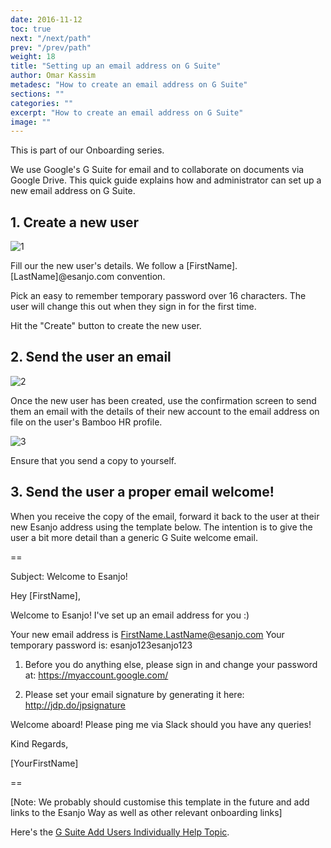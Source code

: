 ```yaml
---
date: 2016-11-12
toc: true
next: "/next/path"
prev: "/prev/path"
weight: 18
title: "Setting up an email address on G Suite"
author: Omar Kassim
metadesc: "How to create an email address on G Suite"
sections: ""
categories: ""
excerpt: "How to create an email address on G Suite"
image: ""
---
```


This is part of our Onboarding series.

We use Google's G Suite for email and to collaborate on documents via Google Drive. This quick guide explains how and administrator can set up a new email address on G Suite.

## 1. Create a new user
![1]

Fill our the new user's details. We follow a [FirstName].[LastName]@esanjo.com convention.

Pick an easy to remember temporary password over 16 characters. The user will change this out when they sign in for the first time.

Hit the "Create" button to create the new user.

## 2. Send the user an email
![2]

Once the new user has been created, use the confirmation screen to send them an email with the details of their new account to the email address on file on the user's Bamboo HR profile.

![3]

Ensure that you send a copy to yourself.

## 3. Send the user a proper email welcome!

When you receive the copy of the email, forward it back to the user at their new Esanjo address using the template below. The intention is to give the user a bit more detail than a generic G Suite welcome email.

==

Subject: Welcome to Esanjo!

Hey [FirstName],

Welcome to Esanjo! I've set up an email address for you :)

Your new email address is FirstName.LastName@esanjo.com
Your temporary password is: esanjo123esanjo123

1. Before you do anything else, please sign in and change your password at: https://myaccount.google.com/

2. Please set your email signature by generating it here: http://jdp.do/jpsignature

Welcome aboard! Please ping me via Slack should you have any queries!

Kind Regards,

[YourFirstName]

==

[Note: We probably should customise this template in the future and add links to the Esanjo Way as well as other relevant onboarding links]

Here's the [G Suite Add Users Individually Help Topic][4].

[1]:/images/2016/11/G-Suite-Email-Address-Step-1.png
[2]:/images/2016/11/G-Suite-Email-Address-Step-2.png
[3]:/images/2016/11/G-Suite-Email-Address-Step-3.png
[4]:https://support.google.com/a/answer/33310?hl=en
